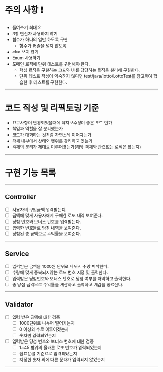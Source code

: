 # 주의 사항 ❗

- 들여쓰기 최대 2
- 3항 연산자 사용하지 않기
- 함수가 하나의 일만 하도록 구현
    - 함수가 15줄을 넘지 않도록
- else 쓰지 않기
- Enum 사용하기
- 도메인 로직에 단위 테스트를 구현해야 한다.
    - 핵심 로직을 구현하는 코드와 UI를 담당하는 로직을 분리해 구현한다.
    - 단위 테스트 작성이 익숙하지 않다면 test/java/lotto/LottoTest를 참고하여 학습한 후 테스트를 구현한다.

--- 

# 코드 작성 및 리팩토링 기준

- 요구사항이 변경되었을때에 유지보수성이 좋은 코드 인가
- 책임과 역할을 잘 분리했는가
- 코드가 대화하는 것처럼 자연스레 이어지는가
- 객체 내부에서 상태와 행위를 관리하고 있는가
- 객체의 분리가 제대로 이루어졌는가(해당 객체와 관련없는 로직은 없는지)

---

# 구현 기능 목록

---

## Controller

- [ ] 사용자의 구입금액 입력받는다.
- [ ] 금액에 맞게 사용자에게 구매한 로또 내역 보여준다.
- [ ] 당첨 번호와 보너스 번호를 입력받는다.
- [ ] 입력한 번호들로 당첨 내역을 보여준다.
- [ ] 당첨된 총 금액으로 수익률을 보여준다.

---

## Service

- [ ] 입력받은 금액을 1000원 단위로 나눠서 수량 파악한다.
- [ ] 수량에 맞게 중복되지않는 로또 번호 지정 및 출력한다.
- [ ] 입력받은 당첨번호와 보너스 번호로 당첨 여부를 파악하고 출력한다.
- [ ] 총 당첨 금액으로 수익률을 계산하고 출력하고 게임을 종료한다.

---

## Validator

- [ ] 입력 받은 금액에 대한 검증
  - [ ] 1000단위로 나누어 떨어지는지
  - [ ] 0 이상의 수로 이루어졌는지
  - [ ] 숫자만 입력되었는지
- [ ] 입력받은 당첨 번호와 보너스 번호에 대한 검증
  - [ ] 1~45 범위의 올바른 로또 번호가 입력되었는지
  - [ ] 쉼표(,)를 기준으로 입력되었는지
  - [ ] 지정한 숫자 외에 다른 문자가 입력되지 않았는지
---